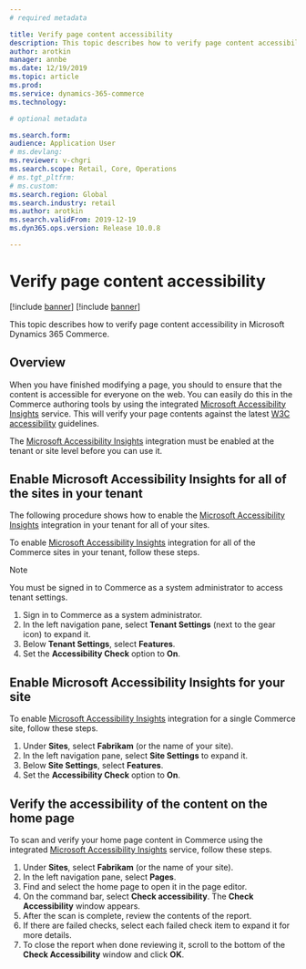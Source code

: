 ```yaml
---
# required metadata

title: Verify page content accessibility
description: This topic describes how to verify page content accessibility in Microsoft Dynamics 365 Commerce.
author: arotkin
manager: annbe
ms.date: 12/19/2019
ms.topic: article
ms.prod: 
ms.service: dynamics-365-commerce
ms.technology: 

# optional metadata

ms.search.form:  
audience: Application User
# ms.devlang: 
ms.reviewer: v-chgri
ms.search.scope: Retail, Core, Operations
# ms.tgt_pltfrm: 
# ms.custom: 
ms.search.region: Global
ms.search.industry: retail
ms.author: arotkin
ms.search.validFrom: 2019-12-19
ms.dyn365.ops.version: Release 10.0.8

---
```


# Verify page content accessibility

[!include [banner](includes/preview-banner.md)]
[!include [banner](includes/banner.md)]

This topic describes how to verify page content accessibility in Microsoft Dynamics 365 Commerce.

## Overview

When you have finished modifying a page, you should to ensure that the content is accessible for everyone on the web. You can easily do this in the Commerce authoring tools by using the integrated [Microsoft Accessibility Insights](https://accessibilityinsights.io/en/) service. This will verify your page contents against the latest [W3C accessibility](https://www.w3.org/standards/webdesign/accessibility) guidelines.

The [Microsoft Accessibility Insights](https://accessibilityinsights.io/en/) integration must be enabled at the tenant or site level before you can use it.

## Enable Microsoft Accessibility Insights for all of the sites in your tenant

The following procedure shows how to enable the [Microsoft Accessibility Insights](https://accessibilityinsights.io/en/) integration in your tenant for all of your sites. 

To enable [Microsoft Accessibility Insights](https://accessibilityinsights.io/en/) integration for all of the Commerce sites in your tenant, follow these steps. 

>[!NOTE]
>You must be signed in to Commerce as a system administrator to access tenant settings.

1. Sign in to Commerce as a system administrator.
1. In the left navigation pane, select **Tenant Settings** (next to the gear icon) to expand it.
1. Below **Tenant Settings**, select **Features**.
1. Set the **Accessibility Check** option to **On**.

## Enable Microsoft Accessibility Insights for your site

To enable [Microsoft Accessibility Insights](https://accessibilityinsights.io/en/) integration for a single Commerce site, follow these steps.

1. Under **Sites**, select **Fabrikam** (or the name of your site).
1. In the left navigation pane, select **Site Settings** to expand it.
1. Below **Site Settings**, select **Features**.
1. Set the **Accessibility Check** option to **On**.

## Verify the accessibility of the content on the home page

To scan and verify your home page content in Commerce using the integrated [Microsoft Accessibility Insights](https://accessibilityinsights.io/en/) service, follow these steps.

1. Under **Sites**, select **Fabrikam** (or the name of your site).
1. In the left navigation pane, select **Pages**.
1. Find and select the home page to open it in the page editor.
1. On the command bar, select **Check accessibility**. The **Check Accessibility** window appears.
1. After the scan is complete, review the contents of the report.
1. If there are failed checks, select each failed check item to expand it for more details.
1. To close the report when done reviewing it, scroll to the bottom of the **Check Accessibility** window and click **OK**.
